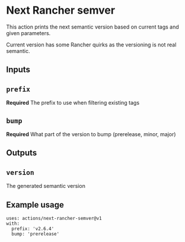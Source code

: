 # Next Rancher semver

This action prints the next semantic version based on current tags and given parameters.

Current version has some Rancher quirks as the versioning is not real semantic.

## Inputs

## `prefix`

**Required** The prefix to use when filtering existing tags

## `bump`

**Required** What part of the version to bump (prerelease, minor, major)

## Outputs

## `version`

The generated semantic version

## Example usage

```
uses: actions/next-rancher-semver@v1
with:
  prefix: 'v2.6.4'
  bump: 'prerelease'
```
